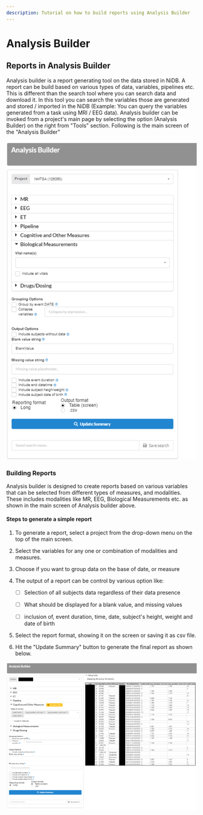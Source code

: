 ```yaml
---
description: Tutorial on how to build reports using Analysis Builder
---
```


# Analysis Builder



## Reports in Analysis Builder

Analysis builder is a report generating tool on the data stored in NiDB. A report can be build based on various types of data, variables, pipelines etc. This is different than the search tool where you can search data and download it. In this tool you can search the variables those are generated and stored / imported in the NiDB (Example: You can query the variables generated from a task using MRI / EEG data). Analysis builder can be invoked from a project's main page by selecting the option (Analysis Builder) on the right from "Tools" section. Following is the main screen of the "Analysis Builder"

![](<../.gitbook/assets/image (6).png>)

### Building Reports

Analysis builder is designed to create reports based on various variables that can be selected from different types of measures, and modalities. These includes modalities like MR, EEG, Biological Measurements etc. as shown in the main screen of Analysis builder above.

#### Steps to generate a simple report

1. To generate a report, select a project from the drop-down menu on the top of the main screen.
2. Select the variables for any one or combination of modalities and measures.
3. Choose if you want to group data on the base of date, or measure&#x20;
4.  The output of a report can be control by various option like:

    * [ ] Selection of all subjects data regardless of their data presence
    * [ ] What should be displayed for a blank value, and missing values
    * [ ] inclusion of, event duration, time, date, subject's height, weight and date of birth


5. Select the report format, showing it on the screen or saving it as csv file.
6. Hit the "Update Summary" button to generate the final report as shown below.

![](<../.gitbook/assets/image (1) (2).png>)
